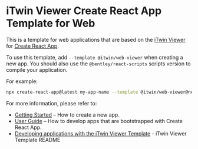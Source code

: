# iTwin Viewer Create React App Template for Web

This is a template for web applications that are based on the [iTwin Viewer](https://github.com/itwin/viewer/tree/main/packages/modules/web-viewer-react) for [Create React App](https://github.com/facebook/create-react-app).

To use this template, add `--template @itwin/web-viewer` when creating a new app. You should also use the `@bentley/react-scripts` scripts version to compile your application.

For example:

```sh
npx create-react-app@latest my-app-name --template @itwin/web-viewer@next --scripts-version @bentley/react-scripts
```

For more information, please refer to:

- [Getting Started](https://create-react-app.dev/docs/getting-started) – How to create a new app.
- [User Guide](https://create-react-app.dev) – How to develop apps that are bootstrapped with Create React App.
- [Developing applications with the iTwin Viewer Template](https://github.com/iTwin/viewer/blob/master/packages/modules/cra-template-web-viewer/template/README.md) - iTwin Viewer Template README
